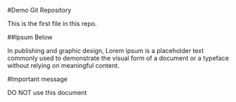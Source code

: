 #Demo Git Repository

This is the first file in this repo.

##Ipsum Below

In publishing and graphic design, Lorem ipsum is a 
placeholder text commonly used to demonstrate the 
visual form of a document or a typeface without 
relying on meaningful content. 

#Important message

DO NOT use this document

